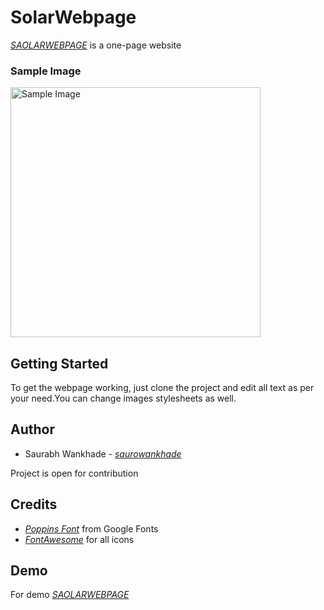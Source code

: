  # SolarWebpage  

  _[SAOLARWEBPAGE](https://solarwebpage.vercel.app/)_ is a one-page website  

  ### Sample Image

  <img height="400" alt="Sample Image" src="https://github.com/saurowankhade/solarwebpage/assets/98818353/bdfa7ed6-e3df-4d90-8bbb-0065869947d1">
 

 ## Getting Started 
 To get the webpage working, just clone the project and edit all text as per your need.You can change images stylesheets as well.

 ## Author
 + Saurabh Wankhade - _[saurowankhade](https://github.com/saurowankhade/)_
   
Project is open for contribution

## Credits
+ _[Poppins Font](https://fonts.google.com/specimen/Poppins)_ from Google Fonts
+ _[FontAwesome](https://fontawesome.com/)_ for all icons

## Demo 

For demo _[SAOLARWEBPAGE](https://solarwebpage.vercel.app/)_
 
